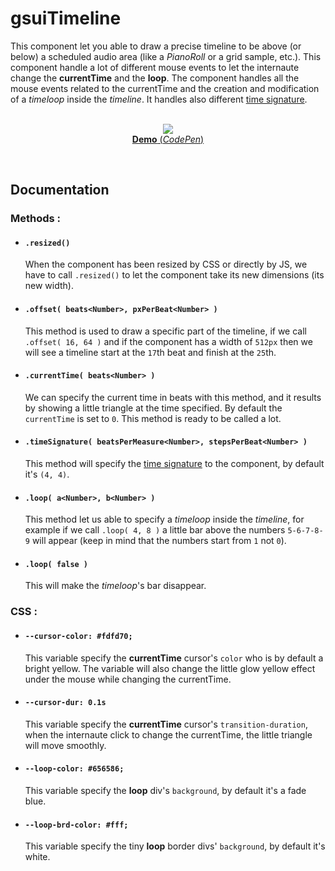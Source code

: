 # gsuiTimeline

This component let you able to draw a precise timeline to be above (or below) a scheduled audio area (like a *PianoRoll* or a grid sample, etc.). This component handle a lot of different mouse events to let the internaute change the **currentTime** and the **loop**. The component handles all the mouse events related to the currentTime and the creation and modification of a *timeloop* inside the *timeline*. It handles also different [time signature](https://en.wikipedia.org/wiki/Time_signature).<br/>
<br/>
<p align="center">
  <a href="https://cdpn.io/PePwEK">
    <img src="https://gridsound.github.io/assets/screenshots/gsuiTimeline.png"/><br/>
    <b>Demo</b> (<i>CodePen</i>)
  </a>
</p>
<br/>

## Documentation

### Methods :

* #### `.resized()`
  When the component has been resized by CSS or directly by JS, we have to call `.resized()` to let the component take its new dimensions (its new width).

* #### `.offset( beats<Number>, pxPerBeat<Number> )`
  This method is used to draw a specific part of the timeline, if we call `.offset( 16, 64 )` and if the component has a width of `512px` then we will see a timeline start at the `17`th beat and finish at the `25`th.

* #### `.currentTime( beats<Number> )`
  We can specify the current time in beats with this method, and it results by showing a little triangle at the time specified. By default the `currentTime` is set to `0`. This method is ready to be called a lot.

* #### `.timeSignature( beatsPerMeasure<Number>, stepsPerBeat<Number> )`
  This method will specify the [time signature](https://en.wikipedia.org/wiki/Time_signature) to the component, by default it's `(4, 4)`.

* #### `.loop( a<Number>, b<Number> )`
  This method let us able to specify a *timeloop* inside the *timeline*, for example if we call `.loop( 4, 8 )` a little bar above the numbers `5-6-7-8-9` will appear (keep in mind that the numbers start from `1` not `0`).

* #### `.loop( false )`
  This will make the *timeloop*'s bar disappear.

### CSS :

* #### `--cursor-color: #fdfd70;`
  This variable specify the **currentTime** cursor's `color` who is by default a bright yellow. The variable will also change the little glow yellow effect under the mouse while changing the currentTime.

* #### `--cursor-dur: 0.1s`
  This variable specify the **currentTime** cursor's `transition-duration`, when the internaute click to change the currentTime, the little triangle will move smoothly.

* #### `--loop-color: #656586;`
  This variable specify the **loop** div's `background`, by default it's a fade blue.

* #### `--loop-brd-color: #fff;`
  This variable specify the tiny **loop** border divs' `background`, by default it's white.
